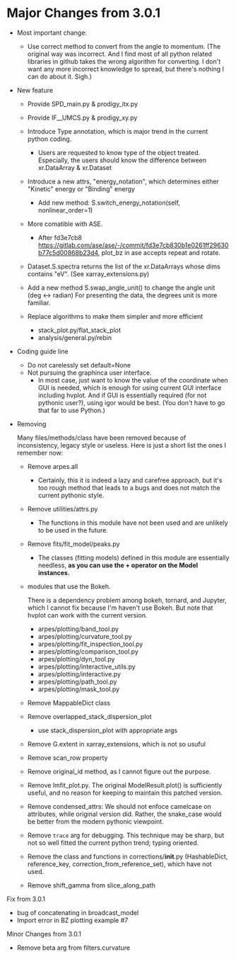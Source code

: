 # Major Changes from 3.0.1

- Most important change:

  - Use correct method to convert from the angle to momentum. (The original way
    was incorrect. And I find most of all python related libraries in github takes
    the wrong algorithm for converting. I don't want any more incorrect knowledge
    to spread, but there's nothing I can do about it. Sigh.)

- New feature

  - Provide SPD_main.py & prodigy_itx.py
  - Provide IF\_\_UMCS.py & prodigy_xy.py
  - Introduce Type annotation, which is major trend in the current python coding.
    - Users are requested to know type of the object treated. Especially,
      the users should know the difference between xr.DataArray & xr.Dataset
  - Introduce a new attrs, "energy_notation", which determines either "Kinetic"
    energy or "Binding" energy
    - Add new method: S.switch_energy_notation(self, nonlinear_order=1)
  - More comatible with ASE.

    - After fd3e7cb8 <https://gitlab.com/ase/ase/-/commit/fd3e7cb830b1e0261ff29630b77c5d00868b23d4>,
      plot_bz in ase accepts repeat and rotate.

  - Dataset.S.spectra returns the list of the xr.DataArrays whose dims contains
    "eV". (See xarray_extensions.py)
  - Add a new method S.swap_angle_unit() to change the angle unit (deg <-> radian)
    For presenting the data, the degrees unit is more familiar.
  - Replace algorithms to make them simpler and more efficient

    - stack_plot.py/flat_stack_plot
    - analysis/general.py/rebin

- Coding guide line

  - Do not carelessly set default=None
  - Not pursuing the graphinca user interface.
    - In most case, just want to know the value of the coordinate when GUI is
      needed, which is enough for using current GUI interface including hvplot.
      And if GUI is essentially required (for not pythonic user?), using igor
      would be best. (You don't have to go that far to use Python.)

- Removing

  Many files/methods/class have been removed because of inconsistency, legacy
  style or useless. Here is just a short list the ones I remember now:

  - Remove arpes.all

    - Certainly, this it is indeed a lazy and carefree approach, but it's too
      rough method that leads to a bugs and does not match the current pythonic style.

  - Remove utilities/attrs.py

    - The functions in this module have not been used and are unlikely to be
      used in the future.

  - Remove fits/fit_model/peaks.py

    - The classes (fitting models) defined in this module are essentially
      needless, **as you can use the + operator on the Model instances.**

  - modules that use the Bokeh.

    There is a dependency problem among bokeh, tornard, and Jupyter, which I
    cannot fix because I'm haven't use Bokeh. But note that hvplot can work with
    the current version.

    - arpes/plotting/band_tool.py
    - arpes/plotting/curvature_tool.py
    - arpes/plotting/fit_inspection_tool.py
    - arpes/plotting/comparison_tool.py
    - arpes/plotting/dyn_tool.py
    - arpes/plotting/interactive_utils.py
    - arpes/plotting/interactive.py
    - arpes/plotting/path_tool.py
    - arpes/plotting/mask_tool.py

  - Remove MappableDict class
  - Remove overlapped_stack_dispersion_plot
    - use stack_dispersion_plot with appropriate args
  - Remove G.extent in xarray_extensions, which is not so usuful
  - Remove scan_row property
  - Remove original_id method, as I cannot figure out the purpose.
  - Remove lmfit_plot.py. The original ModelResult.plot() is sufficiently
    useful, and no reason for keeping to maintain this patched version.
  - Remove condensed_attrs: We should not enfoce camelcase on attributes,
    while original version did. Rather, the snake_case would be better from the
    modern pythonic viewpoint.
  - Remove `trace` arg for debugging. This technique may be sharp, but not so
    well fitted the current python trend; typing oriented.

  - Remove the class and functions in corrections/**init**.py (HashableDict,
    reference_key, correction_from_reference_set), which have not used.
  - Remove shift_gamma from slice_along_path

Fix from 3.0.1

- bug of concatenating in broadcast_model
- Import error in BZ plotting example #7

Minor Changes from 3.0.1

- Remove beta arg from filters.curvature
